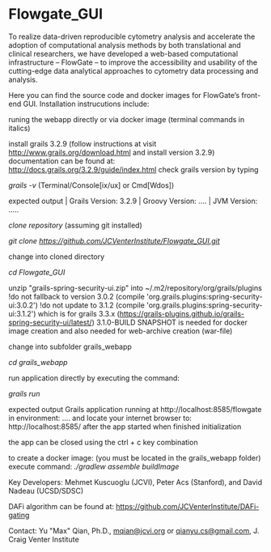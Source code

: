 # Flowgate_GUI

To realize data-driven reproducible cytometry analysis and accelerate the adoption of computational analysis methods by both translational and clinical researchers, we have developed a web-based computational infrastructure – FlowGate – to improve the accessibility and usability of the cutting-edge data analytical approaches to cytometry data processing and analysis.

Here you can find the source code and docker images for FlowGate’s front-end GUI. Installation instrucutions include:

runing the webapp directly or via docker image
(terminal commands in italics)

install grails 3.2.9 (follow instructions at visit http://www.grails.org/download.html and install version 3.2.9)
documentation can be found at: http://docs.grails.org/3.2.9/guide/index.html
check grails version by typing

_grails -v_  (Terminal/Console[ix/ux] or Cmd[Wdos])

expected output
| Grails Version: 3.2.9
| Groovy Version: ....
| JVM Version: .....

_clone repository_ (assuming git installed)

_git clone https://github.com/JCVenterInstitute/Flowgate_GUI.git_

change into cloned directory

_cd Flowgate_GUI_

unzip "grails-spring-security-ui.zip" into ~/.m2/repository/org/grails/plugins
!do not fallback to version 3.0.2 (compile 'org.grails.plugins:spring-security-ui:3.0.2')
!do not update to 3.1.2 (compile 'org.grails.plugins:spring-security-ui:3.1.2') which is for grails 3.3.x
(https://grails-plugins.github.io/grails-spring-security-ui/latest/)
3.1.0-BUILD SNAPSHOT is needed for docker image creation and also needed for web-archive creation (war-file)


change into subfolder grails_webapp

_cd grails_webapp_

run application directly by executing the command:

_grails run_

expected output
Grails application running at http://localhost:8585/flowgate in environment: ....
and locate your internet browser to: http://localhost:8585/ after the app started when finished initialization

the app can be closed using the ctrl + c key combination

to create a docker image:  (you must be located in the grails_webapp folder)
execute command: 
_./gradlew assemble buildImage_

Key Developers: Mehmet Kuscuoglu (JCVI), Peter Acs (Stanford), and David Nadeau (UCSD/SDSC)

DAFi algorithm can be found at: https://github.com/JCVenterInstitute/DAFi-gating

Contact: Yu "Max" Qian, Ph.D., mqian@jcvi.org or qianyu.cs@gmail.com, J. Craig Venter Institute

